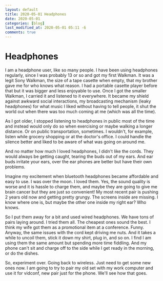 ```yaml
---
layout: default
title: 2020-05-01 Headphones
date: 2020-05-01
categories: [blog]
last_modified_at: 2020-05-01 05:11 -6
comments: true
---
```


# Headphones

I am a headphone user, like so many people. I have been using headphones regularly, since I was probably 13 or so and got my first Walkman. It was a legit Sony Walkman, the size of a tape casette when empty, that my brother gave me for who knows what reason. I had a portable casette player before that but it was bigger and less enjoyable to use. Once I got the smaller Walkman, I carried it and listened to it everywhere. It became my shield against awkward social interactions, my broadcasting mechanism (leaky headphones) for what music I liked without having to tell people, it shut the world out when there was too much coming at me (which was all the time).

As I got older, I stopped listening to headphones in public most of the time and instead would only do so when exercising or maybe walking a longer distance. Or on public transportation, sometimes. I wouldn't, for example, listen while grocery shopping or at the doctor's office. I could handle the silence better and liked to be aware of what was going on around me.

And no matter how much I loved headphones, I didn't like the cords. They would always be getting caught, tearing the buds out of my ears. And ear buds irritate your ears, over the ear phones are better but have their own problems.

Imagine my excitement when bluetooth headphones became affordable and easy to use. I was over the moon. I loved them. Yes, the sound quality is worse and it is hassle to charge them, and maybe they are going to give me brain cancer but they are just so convenient! My most recent pair is pushing 2 years old now and getting pretty grungy. The screens inside are missing. I know where one is, but maybe the other one inside my right ear? Who knows.

So I put them away for a bit and used wired headphones. We have tons of pairs laying around. I tried them all. The cheapest ones sound the best. I think my wife got them as a promotional item at a conference. Funny. Anyway, the same issues with the cord kept driving me nuts. And it takes a while to uncoil them, stick it down my shirt, plug in, and so on. I find I am using them the same amount but spending more time fiddling. And my phone can't sit and charge off to the side while I get ready in the morning, or do the dishes.

So, experiment over. Going back to wireless. Just need to get some new ones now. I am going to try to pair my old set with my work computer and use it for vidconf, new pair just for the phone. We'll see how that goes.


